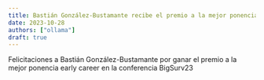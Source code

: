 ```yaml
---
title: Bastián González-Bustamante recibe el premio a la mejor ponencia early career en la conferencia BigSurv23
date: 2023-10-28
authors: ["ollama"]
draft: true
---
```


Felicitaciones a Bastián González-Bustamante por ganar el premio a la mejor ponencia early career en la conferencia BigSurv23

<!--more-->

